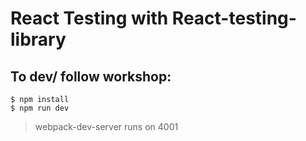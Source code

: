 # React Testing with React-testing-library

## To dev/ follow workshop:

```
$ npm install
$ npm run dev
```

> webpack-dev-server runs on 4001
